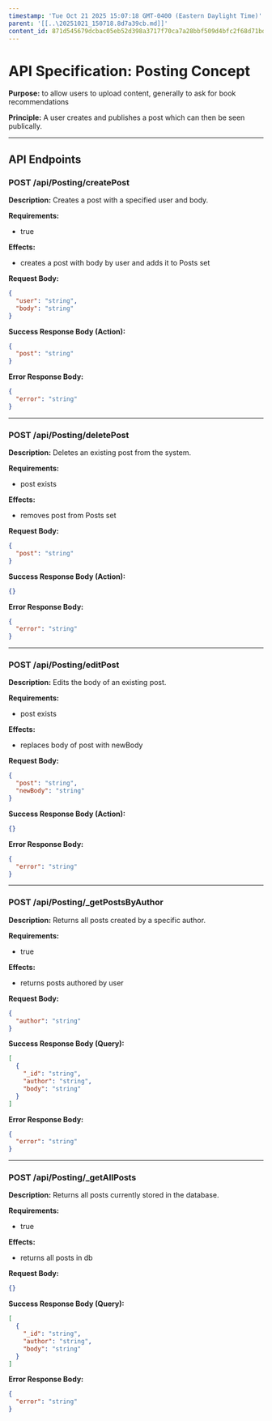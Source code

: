```yaml
---
timestamp: 'Tue Oct 21 2025 15:07:18 GMT-0400 (Eastern Daylight Time)'
parent: '[[..\20251021_150718.8d7a39cb.md]]'
content_id: 871d545679dcbac05eb52d398a3717f70ca7a28bbf509d4bfc2f68d71bd546bf
---
```


# API Specification: Posting Concept

**Purpose:** to allow users to upload content, generally to ask for book recommendations

**Principle:** A user creates and publishes a post which can then be seen publically.

***

## API Endpoints

### POST /api/Posting/createPost

**Description:** Creates a post with a specified user and body.

**Requirements:**

* true

**Effects:**

* creates a post with body by user and adds it to Posts set

**Request Body:**

```json
{
  "user": "string",
  "body": "string"
}
```

**Success Response Body (Action):**

```json
{
  "post": "string"
}
```

**Error Response Body:**

```json
{
  "error": "string"
}
```

***

### POST /api/Posting/deletePost

**Description:** Deletes an existing post from the system.

**Requirements:**

* post exists

**Effects:**

* removes post from Posts set

**Request Body:**

```json
{
  "post": "string"
}
```

**Success Response Body (Action):**

```json
{}
```

**Error Response Body:**

```json
{
  "error": "string"
}
```

***

### POST /api/Posting/editPost

**Description:** Edits the body of an existing post.

**Requirements:**

* post exists

**Effects:**

* replaces body of post with newBody

**Request Body:**

```json
{
  "post": "string",
  "newBody": "string"
}
```

**Success Response Body (Action):**

```json
{}
```

**Error Response Body:**

```json
{
  "error": "string"
}
```

***

### POST /api/Posting/\_getPostsByAuthor

**Description:** Returns all posts created by a specific author.

**Requirements:**

* true

**Effects:**

* returns posts authored by user

**Request Body:**

```json
{
  "author": "string"
}
```

**Success Response Body (Query):**

```json
[
  {
    "_id": "string",
    "author": "string",
    "body": "string"
  }
]
```

**Error Response Body:**

```json
{
  "error": "string"
}
```

***

### POST /api/Posting/\_getAllPosts

**Description:** Returns all posts currently stored in the database.

**Requirements:**

* true

**Effects:**

* returns all posts in db

**Request Body:**

```json
{}
```

**Success Response Body (Query):**

```json
[
  {
    "_id": "string",
    "author": "string",
    "body": "string"
  }
]
```

**Error Response Body:**

```json
{
  "error": "string"
}
```
